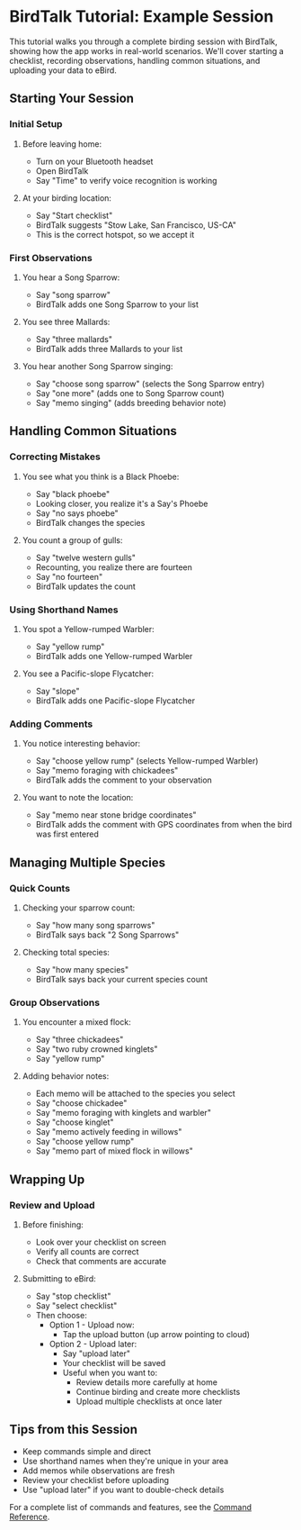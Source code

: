 # BirdTalk Tutorial: Example Session

This tutorial walks you through a complete birding session with BirdTalk, showing how the app works in real-world scenarios. We'll cover starting a checklist, recording observations, handling common situations, and uploading your data to eBird.

## Starting Your Session

### Initial Setup
1. Before leaving home:
    - Turn on your Bluetooth headset
    - Open BirdTalk
    - Say "Time" to verify voice recognition is working

2. At your birding location:
    - Say "Start checklist"
    - BirdTalk suggests "Stow Lake, San Francisco, US-CA"
    - This is the correct hotspot, so we accept it

### First Observations
1. You hear a Song Sparrow:
    - Say "song sparrow"
    - BirdTalk adds one Song Sparrow to your list

2. You see three Mallards:
    - Say "three mallards"
    - BirdTalk adds three Mallards to your list

3. You hear another Song Sparrow singing:
    - Say "choose song sparrow" (selects the Song Sparrow entry)
    - Say "one more" (adds one to Song Sparrow count)
    - Say "memo singing" (adds breeding behavior note)

## Handling Common Situations

### Correcting Mistakes
1. You see what you think is a Black Phoebe:
    - Say "black phoebe"
    - Looking closer, you realize it's a Say's Phoebe
    - Say "no says phoebe"
    - BirdTalk changes the species

2. You count a group of gulls:
    - Say "twelve western gulls"
    - Recounting, you realize there are fourteen
    - Say "no fourteen"
    - BirdTalk updates the count

### Using Shorthand Names
1. You spot a Yellow-rumped Warbler:
    - Say "yellow rump"
    - BirdTalk adds one Yellow-rumped Warbler

2. You see a Pacific-slope Flycatcher:
    - Say "slope"
    - BirdTalk adds one Pacific-slope Flycatcher

### Adding Comments
1. You notice interesting behavior:
    - Say "choose yellow rump" (selects Yellow-rumped Warbler)
    - Say "memo foraging with chickadees"
    - BirdTalk adds the comment to your observation

2. You want to note the location:
    - Say "memo near stone bridge coordinates"
    - BirdTalk adds the comment with GPS coordinates from when the bird was first entered

## Managing Multiple Species

### Quick Counts
1. Checking your sparrow count:
    - Say "how many song sparrows"
    - BirdTalk says back "2 Song Sparrows"

2. Checking total species:
    - Say "how many species"
    - BirdTalk says back your current species count

### Group Observations
1. You encounter a mixed flock:
    - Say "three chickadees"
    - Say "two ruby crowned kinglets"
    - Say "yellow rump"

2. Adding behavior notes:
    - Each memo will be attached to the species you select
    - Say "choose chickadee"
    - Say "memo foraging with kinglets and warbler"
    - Say "choose kinglet"
    - Say "memo actively feeding in willows"
    - Say "choose yellow rump"
    - Say "memo part of mixed flock in willows"

## Wrapping Up

### Review and Upload
1. Before finishing:
    - Look over your checklist on screen
    - Verify all counts are correct
    - Check that comments are accurate

2. Submitting to eBird:
    - Say "stop checklist"
    - Say "select checklist"
    - Then choose:
        - Option 1 - Upload now:
            - Tap the upload button (up arrow pointing to cloud)
        - Option 2 - Upload later:
            - Say "upload later"
            - Your checklist will be saved
            - Useful when you want to:
                - Review details more carefully at home
                - Continue birding and create more checklists
                - Upload multiple checklists at once later

## Tips from this Session

- Keep commands simple and direct
- Use shorthand names when they're unique in your area
- Add memos while observations are fresh
- Review your checklist before uploading
- Use "upload later" if you want to double-check details

For a complete list of commands and features, see the [Command Reference](../commands/reference.md).
